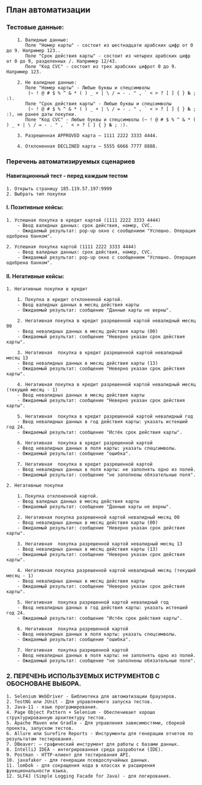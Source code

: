## План автоматизации

### Тестовые данные:

        1. Валидные данные: 
           Поле "Номер карты" - состоит из шестнадцати арабских цифр от 0 до 9. Например 123.. 
           Поле "Срок действия карты" - состоит из четырех арабских цифр от 0 до 9, разделенных /. Например 12/43. 
           Поле "Код CVC" - состоит из трех арабских цифрот 0 до 9. Например 123.

        2. Не валидные данные: 
           Поле "Номер карты" - Любые буквы и спецсимволы 
            (~ ! @ # $ % ^ & * ( ) _ + | \ / = - . " , ` < > ? [ ] { } № ; :). 
           Поле "Срок действия карты" - Любые буквы и спецсимволы 
            (~ ! @ # $ % ^ & * ( ) _ + | \ / = - . " , ` < > ? [ ] { } № ; :), не ранее даты покупки. 
           Поле "Код CVC" - Любые буквы и спецсимволы (~ ! @ # $ % ^ & * ( ) _ + | \ / = - . " , ` < > ? [ ] { } № ; :).

        3. Разрешенная APPROVED карта — 1111 2222 3333 4444.

        4. Отклоненная DECLINED карта — 5555 6666 7777 8888.

### Перечень автоматизируемых сценариев

#### Навигационный тест - перед каждым тестом
    1. Открыть страницу 185.119.57.197:9999
    2. Выбрать тип покупки


#### I. Позитивные кейсы:

    1. Успешная покупка в кредит картой (1111 2222 3333 4444)
        - Ввод валидных данных: срок действия, номер, CVC.
        - Ожидаемый результат: pop-up окно с сообщением "Успешно. Операция одобрена банком".

    2. Успешная покупка картой (1111 2222 3333 4444)
        - Ввод валидных данных: срок действия, номер, CVC.
        - Ожидаемый результат: pop-up окно с сообщением "Успешно. Операция одобрена банком".


#### II. Негативные кейсы:

    1. Негативные покупки в кредит

        1. Покупка в кредит отклоненной картой.
        - Ввод валидных данных в месяц действия карты
        - Ожидаемый результат: сообщение "Данные карты не верны".

        2. Негативная покупка в кредит разрешенной картой невалидный месяц 00
        - Ввод невалидных данных в месяц действия карты (00)
        - Ожидаемый результат: сообщение "Неверно указан срок действия карты".

        3. Негативная  покупка в кредит разрешенной картой невалидный месяц 13
        - Ввод невалидных данных в месяц действия карты (13)
        - Ожидаемый результат: сообщение "Неверно указан срок действия карты".

        4. Негативная покупка в кредит разрешенной картой невалидный месяц (текущий месяц - 1)
        - Ввод невалидных данных в месяц действия карты 
        - Ожидаемый результат: сообщение "Неверно указан срок действия карты".

        5. Негативная  покупка в кредит разрешенной картой невалидный год
        - Ввод невалидных данных в год действия карты: указать истекший год 24.
        - Ожидаемый результат: сообщение "Истёк срок действия карты".

        6. Негативная  покупка в кредит разрешенной картой
        - Ввод невалидных данных в поля карты: указать спецсимволы.
        - Ожидаемый результат: сообщение "ошибка".

        7. Негативная  покупка в кредит разрешенной картой
        - Ввод невалидных данных в поля карты: не заполнять одно из полей.
        - Ожидаемый результат: сообщение "не заполнены обязательные поля".

    2. Негативные покупки 

        1. Покупка отклоненной картой.
        - Ввод валидных данных в месяц действия карты
        - Ожидаемый результат: сообщение "Данные карты не верны".

        2. Негативная покупка разрешенной картой невалидный месяц 00
        - Ввод невалидных данных в месяц действия карты (00)
        - Ожидаемый результат: сообщение "Неверно указан срок действия карты".

        3. Негативная  покупка разрешенной картой невалидный месяц 13
        - Ввод невалидных данных в месяц действия карты (13)
        - Ожидаемый результат: сообщение "Неверно указан срок действия карты".

        4. Негативная покупка разрешенной картой невалидный месяц (текущий месяц - 1)
        - Ввод невалидных данных в месяц действия карты 
        - Ожидаемый результат: сообщение "Неверно указан срок действия карты".

        5. Негативная  покупка разрешенной картой невалидный год
        - Ввод невалидных данных в год действия карты: указать истекший год 24.
        - Ожидаемый результат: сообщение "Истёк срок действия карты".

        6. Негативная  покупка разрешенной картой
        - Ввод невалидных данных в поля карты: указать спецсимволы.
        - Ожидаемый результат: сообщение "ошибка".

        7. Негативная  покупка разрешенной картой
        - Ввод невалидных данных в поля карты: не заполнять одно из полей.
        - Ожидаемый результат: сообщение "не заполнены обязательные поля".

### 2. ПЕРЕЧЕНЬ ИСПОЛЬЗУЕМЫХ ИСТРУМЕНТОВ С ОБОСНОВАНЕ ВЫБОРА.

    1. Selenium WebDriver - Библиотека для автоматизации браузеров.
    2. TestNG или JUnit - Для управляемого запуска тестов.
    3. Java-11 - язык програмирования.
    4. Page Object Pattern + Selenium - Обеспечивает хорошо структурированную архитектуру тестов.
    5. Apache Maven или Gradle - Для управления зависимостями, сборкой проекта, запуском тестов.
    6. Allure или Surefire Reports - Инструменты для генерации отчетов по результатам тестирования.
    7. DBeaver: — графический инструмент для работы с базами данных.
    8. IntelliJ IDEA - интегрированная среда разработки (IDE).
    9. Postman - HTTP-клиент для тестирования API.
    10. javafaker - для генерации псевдослучайных данных.
    11. lombok - для сокращения кода в классах и расширения функциональности языка.
    12. SLF4J (Simple Logging Facade for Java) - для логирования.